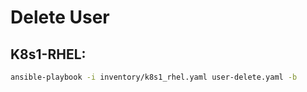 # Delete User

## K8s1-RHEL:
```bash
ansible-playbook -i inventory/k8s1_rhel.yaml user-delete.yaml -b
```
